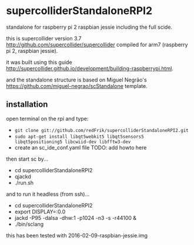 # supercolliderStandaloneRPI2
standalone for raspberry pi 2 raspbian jessie including the full scide.

this is supercollider version 3.7 <http://github.com/supercollider/supercollider> compiled for arm7 (raspberry pi 2, raspbian jessie).

it was built using this guide <http://supercollider.github.io/development/building-raspberrypi.html>.

and the standalone structure is based on Miguel Negrão's <https://github.com/miguel-negrao/scStandalone> template.

installation
--

open terminal on the rpi and type:

* `git clone git://github.com/redFrik/supercolliderStandaloneRPI2.git`
* `sudo apt-get install libqt5webkit5 libqt5sensors5 libqt5positioning5 libcwiid-dev libfftw3-dev`
* create an sc_ide_conf.yaml file TODO: add howto here

then start sc by...

* cd supercolliderStandaloneRPI2
* qjackd
* ./run.sh

and to run it headless (from ssh)...

* cd supercolliderStandaloneRPI2
* export DISPLAY=:0.0
* jackd -P95 -dalsa -dhw:1 -p1024 -n3 -s -r44100 &
* ./bin/sclang

this has been tested with 2016-02-09-raspbian-jessie.img